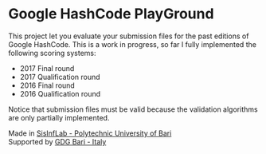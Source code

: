 # Google HashCode PlayGround

This project let you evaluate your submission files for the past editions of Google HashCode. 
This is a work in progress, so far I fully implemented the following scoring systems:
- 2017 Final round
- 2017 Qualification round
- 2016 Final round
- 2016 Qualification round

Notice that submission files must be valid because the validation algorithms are only partially implemented. 

Made in [SisInfLab - Polytechnic University of Bari](http://sisinflab.poliba.it)  
Supported by [GDG Bari - Italy](https://gdgbari.org)
